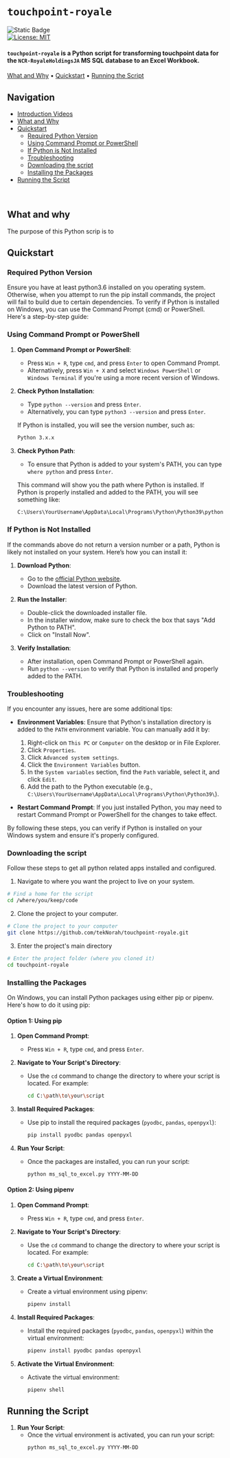 # `touchpoint-royale`

![Static Badge](https://img.shields.io/badge/goal-Transform_MS_SQL_Data_to_Excel-purple)
<br />
[![License: MIT](https://img.shields.io/badge/License-MIT-green.svg)](https://opensource.org/licenses/MIT)

<p class="align center">
<h4><code>touchpoint-royale</code> is a Python script for transforming touchpoint data for the <code>NCR-RoyaleHoldingsJA</code> MS SQL database to an Excel Workbook.</h4>
</p>

[What and Why](#what-and-why) •
[Quickstart](#quickstart) •
[Running the Script](#running-the-script)

</div>

## Navigation

- [Introduction Videos](#introduction-videos)
- [What and Why](#what-and-why)
- [Quickstart](#quickstart)
  - [Required Python Version](#required-python-version-)
  - [Using Command Prompt or PowerShell](#using-command-prompt-or-powershell)
  - [If Python is Not Installed](#if-python-is-not-installed)
  - [Troubleshooting](#troubleshooting)
  - [Downloading the script](#downloading-the-script)
  - [Installing the Packages](#installing-the-packages)
- [Running the Script](#running-the-script)

<br />

## What and why

The purpose of this Python scrip is to 

## Quickstart

### Required Python Version 
Ensure you have at least python3.6 installed on you operating system. Otherwise, when you attempt to run the pip install commands, the project will fail to build due to certain dependencies. 
To verify if Python is installed on Windows, you can use the Command Prompt (cmd) or PowerShell. Here's a step-by-step guide:

### Using Command Prompt or PowerShell

1. **Open Command Prompt or PowerShell**:
   - Press `Win + R`, type `cmd`, and press `Enter` to open Command Prompt.
   - Alternatively, press `Win + X` and select `Windows PowerShell` or `Windows Terminal` if you're using a more recent version of Windows.

2. **Check Python Installation**:
   - Type `python --version` and press `Enter`.
   - Alternatively, you can type `python3 --version` and press `Enter`.

   If Python is installed, you will see the version number, such as:

   ```sh
   Python 3.x.x
   ```

3. **Check Python Path**:
   - To ensure that Python is added to your system's PATH, you can type `where python` and press `Enter`.

   This command will show you the path where Python is installed. If Python is properly installed and added to the PATH, you will see something like:

   ```sh
   C:\Users\YourUsername\AppData\Local\Programs\Python\Python39\python.exe
   ```

### If Python is Not Installed

If the commands above do not return a version number or a path, Python is likely not installed on your system. Here’s how you can install it:

1. **Download Python**:
   - Go to the [official Python website](https://www.python.org/downloads/).
   - Download the latest version of Python.

2. **Run the Installer**:
   - Double-click the downloaded installer file.
   - In the installer window, make sure to check the box that says "Add Python to PATH".
   - Click on "Install Now".

3. **Verify Installation**:
   - After installation, open Command Prompt or PowerShell again.
   - Run `python --version` to verify that Python is installed and properly added to the PATH.

### Troubleshooting

If you encounter any issues, here are some additional tips:

- **Environment Variables**: Ensure that Python's installation directory is added to the `PATH` environment variable. You can manually add it by:
  1. Right-click on `This PC` or `Computer` on the desktop or in File Explorer.
  2. Click `Properties`.
  3. Click `Advanced system settings`.
  4. Click the `Environment Variables` button.
  5. In the `System variables` section, find the `Path` variable, select it, and click `Edit`.
  6. Add the path to the Python executable (e.g., `C:\Users\YourUsername\AppData\Local\Programs\Python\Python39\`).

- **Restart Command Prompt**: If you just installed Python, you may need to restart Command Prompt or PowerShell for the changes to take effect.

By following these steps, you can verify if Python is installed on your Windows system and ensure it's properly configured.

### Downloading the script

Follow these steps to get all python related apps installed and configured.

1. Navigate to where you want the project to live on your system.

```sh
# Find a home for the script
cd /where/you/keep/code
```

2. Clone the project to your computer.

```sh
# Clone the project to your computer
git clone https://github.com/tekNorah/touchpoint-royale.git
```

3. Enter the project's main directory

```sh
# Enter the project folder (where you cloned it)
cd touchpoint-royale
```

### Installing the Packages

On Windows, you can install Python packages using either pip or pipenv. Here's how to do it using pip:

#### Option 1: Using pip

1. **Open Command Prompt**:
   - Press `Win + R`, type `cmd`, and press `Enter`.

2. **Navigate to Your Script's Directory**:
   - Use the `cd` command to change the directory to where your script is located. For example:
     ```sh
     cd C:\path\to\your\script
     ```

3. **Install Required Packages**:
   - Use pip to install the required packages (`pyodbc`, `pandas`, `openpyxl`):
     ```sh
     pip install pyodbc pandas openpyxl
     ```

4. **Run Your Script**:
   - Once the packages are installed, you can run your script:
     ```sh
     python ms_sql_to_excel.py YYYY-MM-DD
     ```

#### Option 2: Using pipenv

1. **Open Command Prompt**:
   - Press `Win + R`, type `cmd`, and press `Enter`.

2. **Navigate to Your Script's Directory**:
   - Use the `cd` command to change the directory to where your script is located. For example:
     ```sh
     cd C:\path\to\your\script
     ```

3. **Create a Virtual Environment**:
   - Create a virtual environment using pipenv:
     ```sh
     pipenv install
     ```

4. **Install Required Packages**:
   - Install the required packages (`pyodbc`, `pandas`, `openpyxl`) within the virtual environment:
     ```sh
     pipenv install pyodbc pandas openpyxl
     ```

5. **Activate the Virtual Environment**:
   - Activate the virtual environment:
     ```sh
     pipenv shell
     ```

## Running the Script
1. **Run Your Script**:
   - Once the virtual environment is activated, you can run your script:
     ```sh
     python ms_sql_to_excel.py YYYY-MM-DD
     ```

